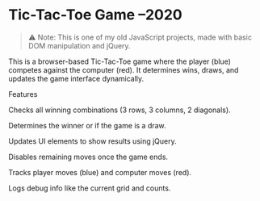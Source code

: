 # Tic-Tac-Toe Game –2020

> ⚠️ Note: This is one of my old JavaScript projects, made with basic DOM manipulation and jQuery.

This is a browser-based Tic-Tac-Toe game where the player (blue) competes against the computer (red). It determines wins, draws, and updates the game interface dynamically.

Features

Checks all winning combinations (3 rows, 3 columns, 2 diagonals).

Determines the winner or if the game is a draw.

Updates UI elements to show results using jQuery.

Disables remaining moves once the game ends.

Tracks player moves (blue) and computer moves (red).

Logs debug info like the current grid and counts.

